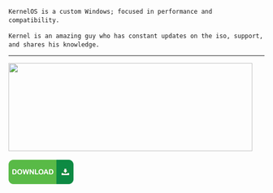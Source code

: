 `KernelOS is a custom Windows; focused in performance and compatibility.`

`Kernel is an amazing guy who has constant updates on the iso, support, and shares his knowledge.`

---

<img src="https://github.com/gzmatte/trash/assets/117684932/fc066ab3-caa8-496b-9b5c-531efe065082" width="480" height="173">

[<img src="https://github.com/gzmatte/trash/blob/main/48wx.png">](https://discord.gg/kernelos)
</br> 
